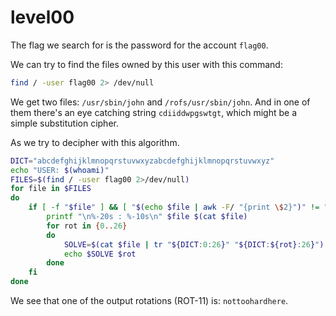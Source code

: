 # level00

The flag we search for is the password for the account `flag00`. 

We can try to find the files owned by this user with this command:
```bash
find / -user flag00 2> /dev/null
```

We get two files: `/usr/sbin/john` and `/rofs/usr/sbin/john`. And in one of them there's an eye catching string `cdiiddwpgswtgt`, which might be a simple substitution cipher.

As we try to decipher with this algorithm.

```bash
DICT="abcdefghijklmnopqrstuvwxyzabcdefghijklmnopqrstuvwxyz"
echo "USER: $(whoami)"
FILES=$(find / -user flag00 2>/dev/null)
for file in $FILES
do
    if [ -f "$file" ] && [ "$(echo $file | awk -F/ "{print \$2}")" != "proc" ]; then
        printf "\n%-20s : %-10s\n" $file $(cat $file)
        for rot in {0..26}
        do
            SOLVE=$(cat $file | tr "${DICT:0:26}" "${DICT:${rot}:26}")
            echo $SOLVE $rot
        done
    fi
done
```

We see that one of the output rotations (ROT-11) is: `nottoohardhere`.